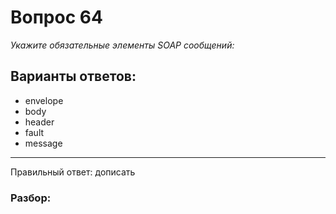 # Вопрос 64
_Укажите обязательные элементы SOAP сообщений:_

## Варианты ответов:

- envelope
- body
- header
- fault
- message

___

Правильный ответ: дописать

### Разбор: